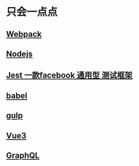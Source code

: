 # 只会一点点

## [Webpack](/pages/middle/Webpack.md)

## [Nodejs](/pages/middle/Nodejs.md) 

## [Jest 一款facebook 通用型 测试框架 ](/pages/middle/jest.md) 

## [babel](/pages/middle/babel)

## [gulp](/pages/middle/gulp)

## [Vue3](/pages/middle/vue3)

## [GraphQL](/pages/middle/graphql/learn)
